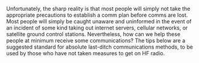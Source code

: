 Unfortunately, the sharp reality is that most people will simply not take the appropriate precautions to establish
a comm plan before comms are lost. Most people will simply be caught unaware and uninformed in the
event of an incident of some kind taking out internet servers, cellular networks, or satellite ground control
stations. Nevertheless, how can we help these people at minimum receive some communications?
The tips below are a suggested standard for absolute last-ditch communications methods, to be used by
those who have not taken measures to get on HF radio.